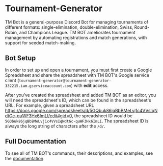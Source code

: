 # Tournament-Generator

TM Bot is a general-purpose Discord Bot for managing tournaments of different formats: single-elimination, double-elimination, Swiss, Round-Robin, and Champions League. TM BOT ameliorates tournament management by automating registrations and match generations, with support for seeded match-making.

## Bot Setup

In order to set up and open a tournament, you must first create a Google Spreadsheet and share the spreadsheet with TM BOT's Google service client (`tournament-generator@tournament-generator-332215.iam.gserviceaccount.com`) with **edit** access.

After you've created the spreadsheet and added TM BOT as an editor, you will need the spreadsheet's ID, which can be found in the spreadsheet's URL. For example, given a spreadsheet URL https://docs.google.com/spreadsheets/d/5GQbuk86jqBbBMeLvj1c4VVsIqNdtGc-quWF3Hx6ImLI/edit#gid=0, the spreadsheet ID would be `5GQbuk86jqBbBMeLvj1c4VVsIqNdtGc-quWF3Hx6ImLI`. The spreadsheet ID is always the long string of characters after the `/d/`.

## Full Documentation

To see all of TM BOT's commands, their descriptions, and examples, see the [documentation](https://www.github.com/camelwater/tournament-generator/wiki).
